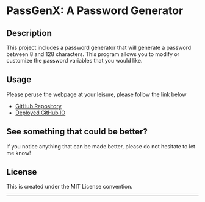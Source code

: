 # PassGenX: A Password Generator

## Description

This project includes a password generator that will generate a password between 8 and 128 characters. This program allows you to modify or customize the password variables that you would like.

## Usage

Please peruse the webpage at your leisure, please follow the link below

* [GitHub Repository](https://github.com/DigitallyIntrinsic/passgenx)
* [Deployed GitHub IO](https://digitallyintrinsic.github.io/passgenx/)

## See something that could be better?

If you notice anything that can be made better, please do not hesitate to let me know!

## License

This is created under the MIT License convention.

---

